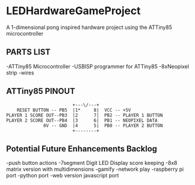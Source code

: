 # LEDHardwareGameProject
A 1-dimensional pong inspired hardware project using the ATTiny85 microcontroller

PARTS LIST
-----------
-ATTiny85 Microcontroller
-USBISP programmer for ATTiny85
-8xNeopixel strip
-wires

ATTiny85 PINOUT
----------------
```
                         +---\/---+                          
    RESET BUTTON -- PB5  |1*     8|  VCC -- +5V              
PLAYER 1 SCORE OUT--PB3  |2      7|  PB2 -- PLAYER 1 BUTTON                    
PLAYER 2 SCORE OUT--PB4  |3      6|  PB1 -- NEOPIXEL DATA    
              0V -- GND  |4      5|  PB0 -- PLAYER 2 BUTTON  
                         +--------+                          
```

Potential Future Enhancements Backlog
---------------------------
-push button actions
-7segment Digit LED Display score keeping
-8x8 matrix version with multidimensions
-gamify
-network play
-raspberry pi port
-python port
-web version javascript port

